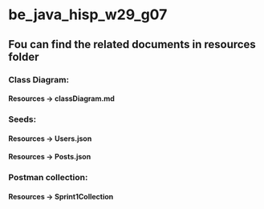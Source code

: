 # be_java_hisp_w29_g07
## Fou can find the related documents in resources folder
### Class Diagram: 
#### Resources -> classDiagram.md
### Seeds:
#### Resources -> Users.json
#### Resources -> Posts.json
### Postman collection: 
#### Resources -> Sprint1Collection

